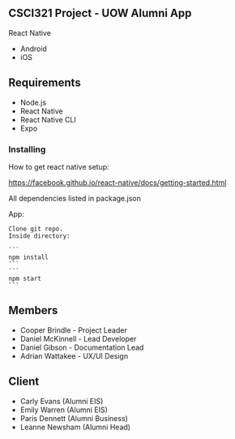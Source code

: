 ## CSCI321 Project - UOW Alumni App

React Native
  - Android
  - iOS

## Requirements

- Node.js
- React Native
- React Native CLI
- Expo


### Installing

How to get react native setup:

https://facebook.github.io/react-native/docs/getting-started.html

All dependencies listed in package.json

App:

	Clone git repo.
	Inside directory:

	```
	npm install
	```
	```
	npm start
	```


## Members

- Cooper Brindle  - Project Leader
- Daniel McKinnell  - Lead Developer
- Daniel Gibson - Documentation Lead
- Adrian Wattakee - UX/UI Design

## Client

- Carly Evans (Alumni EIS)
- Emily Warren (Alumni EIS)
- Paris Dennett (Alumni Business)
- Leanne Newsham (Alumni Head)
